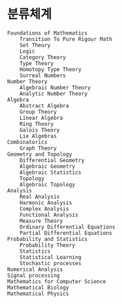 # 분류체계
    Foundations of Mathematics
        Transition To Pure Rigour Math
        Set Theory
        Logic
        Category Theory
        Type Theory
        Homotopy Type Theory
        Surreal Numbers
    Number Theory
        Algebraic Number Theory
        Analytic Number Theory
    Algebra
        Abstract Algebra
        Group Theory
        Linear Algebra
        Ring Theory
        Galois Theory
        Lie Algebras
    Combinatorics
        Graph Theory
    Geometry and Topology
        Differential Geometry
        Algebraic Geometry
        Algebraic Statistics
        Topology
        Algebraic Topology
    Analysis
        Real Analysis
        Harmonic Analysis
        Complex Analysis
        Functional Analysis
        Measure Theory
        Ordinary Differential Equations
        Partial Differential Equations
    Probability and Statistics
        Probability Theory
        Statistics
        Statistical Learning
        Stochastic processes
    Numerical Analysis
    Signal processing
    Mathematics for Computer Science
    Mathematical Biology
    Mathematical Physics